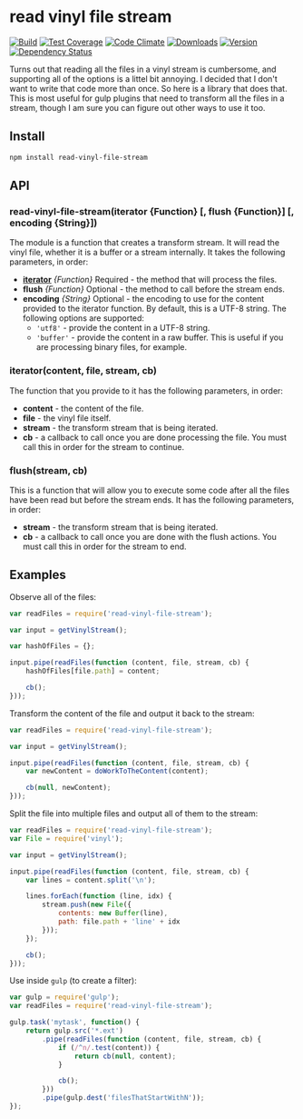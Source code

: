 # read vinyl file stream

[![Build][1]][2]
[![Test Coverage][3]][4]
[![Code Climate][5]][6]
[![Downloads][7]][8]
[![Version][9]][8]
[![Dependency Status][10]][11]

[1]: https://travis-ci.org/catdad/read-vinyl-file-stream.svg?branch=master
[2]: https://travis-ci.org/catdad/read-vinyl-file-stream

[3]: https://codeclimate.com/github/catdad/read-vinyl-file-stream/badges/coverage.svg
[4]: https://codeclimate.com/github/catdad/read-vinyl-file-stream/coverage

[5]: https://codeclimate.com/github/catdad/read-vinyl-file-stream/badges/gpa.svg
[6]: https://codeclimate.com/github/catdad/read-vinyl-file-stream

[7]: https://img.shields.io/npm/dm/read-vinyl-file-stream.svg
[8]: https://www.npmjs.com/package/read-vinyl-file-stream
[9]: https://img.shields.io/npm/v/read-vinyl-file-stream.svg

[10]: https://david-dm.org/catdad/read-vinyl-file-stream.svg
[11]: https://david-dm.org/catdad/read-vinyl-file-stream

Turns out that reading all the files in a vinyl stream is cumbersome, and supporting all of the options is a littel bit annoying. I decided that I don't want to write that code more than once. So here is a library that does that. This is most useful for gulp plugins that need to transform all the files in a stream, though I am sure you can figure out other ways to use it too.

## Install

```bash
npm install read-vinyl-file-stream
```

## API

### read-vinyl-file-stream(iterator {Function} [, flush {Function}] [, encoding {String}])

The module is a function that creates a transform stream. It will read the vinyl file, whether it is a buffer or a stream internally. It takes the following parameters, in order:

- **[iterator]** _{Function}_ Required - the method that will process the files.
- **flush** _{Function}_ Optional - the method to call before the stream ends.
- **encoding** _{String}_ Optional - the encoding to use for the content provided to the iterator function. By default, this is a UTF-8 string. The following options are supported:
  - `'utf8'` - provide the content in a UTF-8 string.
  - `'buffer'` - provide the content in a raw buffer. This is useful if you are processing binary files, for example.

[iterator]: #iterator-content-file-stream-cb
### iterator(content, file, stream, cb)

The function that you provide to it has the following parameters, in order:

- **content** - the content of the file.
- **file** - the vinyl file itself.
- **stream** - the transform stream that is being iterated.
- **cb** - a callback to call once you are done processing the file. You must call this in order for the stream to continue.

### flush(stream, cb)

This is a function that will allow you to execute some code after all the files have been read but before the stream ends. It has the following parameters, in order:

- **stream** - the transform stream that is being iterated.
- **cb** - a callback to call once you are done with the flush actions. You must call this in order for the stream to end.

## Examples

Observe all of the files:

```javascript
var readFiles = require('read-vinyl-file-stream');

var input = getVinylStream();

var hashOfFiles = {};

input.pipe(readFiles(function (content, file, stream, cb) {
    hashOfFiles[file.path] = content;

    cb();
}));
```

Transform the content of the file and output it back to the stream:

```javascript
var readFiles = require('read-vinyl-file-stream');

var input = getVinylStream();

input.pipe(readFiles(function (content, file, stream, cb) {
    var newContent = doWorkToTheContent(content);

    cb(null, newContent);
}));
```

Split the file into multiple files and output all of them to the stream:

```javascript
var readFiles = require('read-vinyl-file-stream');
var File = require('vinyl');

var input = getVinylStream();

input.pipe(readFiles(function (content, file, stream, cb) {
    var lines = content.split('\n');

    lines.forEach(function (line, idx) {
        stream.push(new File({
            contents: new Buffer(line),
            path: file.path + 'line' + idx
        }));
    });

    cb();
}));
```

Use inside `gulp` (to create a filter):

```javascript
var gulp = require('gulp');
var readFiles = require('read-vinyl-file-stream');

gulp.task('mytask', function() {
    return gulp.src('*.ext')
        .pipe(readFiles(function (content, file, stream, cb) {
            if (/^n/.test(content)) {
                return cb(null, content);
            }

            cb();
        }))
        .pipe(gulp.dest('filesThatStartWithN'));
});
```
